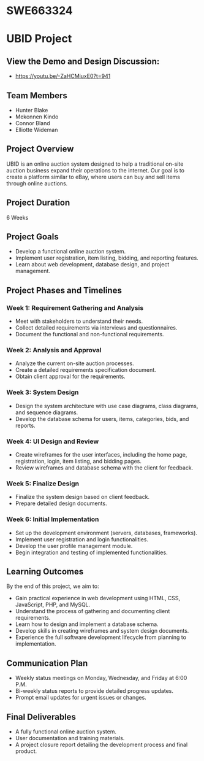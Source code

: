 # SWE663324

# UBID Project

## View the Demo and Design Discussion:
- https://youtu.be/-ZaHCMiuxE0?t=941

## Team Members
- Hunter Blake
- Mekonnen Kindo
- Connor Bland
- Elliotte Wideman

## Project Overview
UBID is an online auction system designed to help a traditional on-site auction business expand their operations to the internet. Our goal is to create a platform similar to eBay, where users can buy and sell items through online auctions.

## Project Duration
6 Weeks

## Project Goals
- Develop a functional online auction system.
- Implement user registration, item listing, bidding, and reporting features.
- Learn about web development, database design, and project management.

## Project Phases and Timelines

### Week 1: Requirement Gathering and Analysis
- Meet with stakeholders to understand their needs.
- Collect detailed requirements via interviews and questionnaires.
- Document the functional and non-functional requirements.

### Week 2: Analysis and Approval
- Analyze the current on-site auction processes.
- Create a detailed requirements specification document.
- Obtain client approval for the requirements.

### Week 3: System Design
- Design the system architecture with use case diagrams, class diagrams, and sequence diagrams.
- Develop the database schema for users, items, categories, bids, and reports.

### Week 4: UI Design and Review
- Create wireframes for the user interfaces, including the home page, registration, login, item listing, and bidding pages.
- Review wireframes and database schema with the client for feedback.

### Week 5: Finalize Design
- Finalize the system design based on client feedback.
- Prepare detailed design documents.

### Week 6: Initial Implementation
- Set up the development environment (servers, databases, frameworks).
- Implement user registration and login functionalities.
- Develop the user profile management module.
- Begin integration and testing of implemented functionalities.

## Learning Outcomes
By the end of this project, we aim to:
- Gain practical experience in web development using HTML, CSS, JavaScript, PHP, and MySQL.
- Understand the process of gathering and documenting client requirements.
- Learn how to design and implement a database schema.
- Develop skills in creating wireframes and system design documents.
- Experience the full software development lifecycle from planning to implementation.

## Communication Plan
- Weekly status meetings on Monday, Wednesday, and Friday at 6:00 P.M.
- Bi-weekly status reports to provide detailed progress updates.
- Prompt email updates for urgent issues or changes.

## Final Deliverables
- A fully functional online auction system.
- User documentation and training materials.
- A project closure report detailing the development process and final product.

